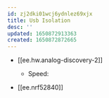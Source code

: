 ```yaml
---
id: zj2dki01wcj6ydnlez69xjx
title: Usb Isolation
desc: ''
updated: 1650872913363
created: 1650872872665
---
```


- [[ee.hw.analog-discovery-2]]

  - Speed:
- [[ee.nrf52840]]